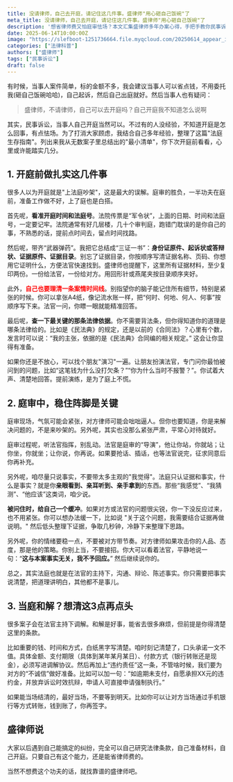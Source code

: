 ```yaml
---
title: 没请律师，自己去开庭，请记住这几件事。盛律师"用心砸自己饭碗"了
meta_title: 没请律师，自己去开庭，请记住这几件事。盛律师"用心砸自己饭碗"了
description: '想省律师费又怕庭审怯场？本文汇集盛律师多年办案心得，手把手教你民事诉讼亲自出庭的"最小清单"：核对开庭时间法庭号、备好身份证起诉状证据目录、梳理案情时间线、查找关键法条、模拟问答演练；庭审中如何听从法官指挥、聚焦事实证据、冷静应对对方攻击；调解时把金额期限违约责任写进协议并及时收款。阅读后，让你首次开庭也能从容不迫，提升胜诉概率。'
date: 2025-06-14T10:00:00Z
image: "https://slefboot-1251736664.file.myqcloud.com/20250614_appear_in_court.webp"
categories: ["法律科普"]
authors: ["盛律师"]
tags: ["民事诉讼"]
draft: false
---
```


有时候，当事人案件简单，标的金额不多，我会建议当事人可以省点钱，不用委托我(砸自己饭碗哈哈)，自己起诉，然后自己出庭就好。然后当事人也有疑问：

> 盛律师，不请律师，自己可以去开庭吗？自己开庭我不知道怎么说啊

其实，民事诉讼，当事人自己开庭当然可以。不过有的人没经验，不知道开庭是怎么回事，有点怯场。为了打消大家顾虑，我结合自己多年经验，整理了这篇"法庭生存指南"。列出来我从无数案子里总结出的"最小清单"，你下次开庭前看看，心里或许能踏实几分。

## 1. 开庭前做扎实这几件事

很多人以为开庭就是"上法庭吵架"，这是最大的误解。庭审的胜负，一半功夫在庭前，准备工作做不好，上了庭也是白搭。

首先呢，**看准开庭时间和法庭号**。法院传票是“军令状”，上面的日期、时间和法庭号，一定要记牢。法院通常有好几层楼，几十个审判庭，跑错门耽误的是你自己的事，不熟悉的话，提前点时间去，留点时间找路。

然后呢，带齐“武器弹药”。我把它总结成“三证一书”：**身份证原件、起诉状或答辩状、证据原件、证据目录**。别忘了证据目录，你按顺序写清证据名称、页码、你想用它证明什么，方便法官快速找到。盛律师也提醒下，这里所有证据材料，至少复印两份。一份给法官，一份给对方。用回形针或燕尾夹按目录顺序夹好。

此外，**<span style="color: red;">自己也要理清一条案情时间线</span>**。别指望你的脑子能记住所有细节，特别是紧张的时候。你可以拿张A4纸，像记流水账一样，把“何时、何地、何人、何事”按顺序写下来。法官一问，你瞟一眼就能精准回答。

最后呢，**查一下最关键的那条法律依据**。你不需要背法条，但你得知道你的道理是哪条法律给的。比如是《民法典》的规定，还是以前的《合同法》？心里有个数，发言时可以说：“我的主张，依据的是《民法典》合同编的相关规定。” 这会让你显得有准备。

如果你还是不放心，可以找个朋友"演习"一遍。让朋友扮演法官，专门问你最怕被问到的问题，比如“这笔钱为什么没打欠条？”“你为什么当时不报警？”。你试着大声、清楚地回答。提前演练，是为了庭上不慌。

## 2. 庭审中，稳住阵脚是关键

庭审现场，气氛可能会紧张，对方律师可能会咄咄逼人。但你也要知道，你是来解决问题的，不是来吵架的。另外呢，其实也没那么紧张严肃，平常心对待就好。

庭审过程呢，听法官指挥，别乱动。法官是庭审的“导演”，他让你站，你就站；让你坐，你就坐；让你说，你再说。如果要抢话、插话，也等法官说完，征求同意后你再补充。

另外呢，咱尽量只说事实，不要带太多主观的"我觉得"。法庭只认证据和事实，什么是事实？就是你**亲眼看到、亲耳听到、亲手拿到**的东西。那些“我感觉”、“我猜测”、“他应该”这类词，咱少说。

**被问住时，给自己一个缓冲**。如果对方或法官的问题很尖锐，你一下没反应过来，也不用紧张。你可以想办法缓一下，比如说 "关于这个问题，我需要结合证据再做说明。" 然后低头整理下证据，争取几秒钟，冷静下来整理下思路。

另外呢，你的情绪要稳一点，不要被对方带节奏。对方律师如果攻击你的人品、态度，那是他的策略。你别上当，不要接招。你大可以看着法官，平静地说一句：“**这与本案事实无关，我不予回应。**” 然后继续说你的。

总之，其实法庭也就是在法官的主持下，沟通、辩论、陈述事实。你只需要把事实说清楚，把道理讲明白，其他都不是事儿。

## 3. 当庭和解？想清这3点再点头

很多案子会在法官主持下调解。和解是好事，能省去很多麻烦，但前提是你得清楚这里的条款。

比如重要的钱、时间和方式，白纸黑字写清楚。咱时刻记清楚了，口头承诺一文不值。具体金额、支付期限（具体到某年某月某日）、付款方式（银行转账还是现金），必须写进调解协议。然后再加上“违约责任”这一条，不管啥时候，我们要为对方的“不诚信”做好准备。比如可以加一句：“如逾期未支付，自愿承担XX元的违约金，并放弃诉讼时效抗辩，申请人可直接申请强制执行。”

如果能当场结清的，最好当场，不要等到明天。比如你可以让对方当场通过手机银行等方式转账，钱到账了，你再签字。

## 盛律师说

大家以后遇到自己能搞定的纠纷，完全可以自己研究法律条款，自己准备材料，自己开庭。只要自己有这个能力，还是能省律师费的。

当然不想费这个功夫的话，就找靠谱的盛律师吧。